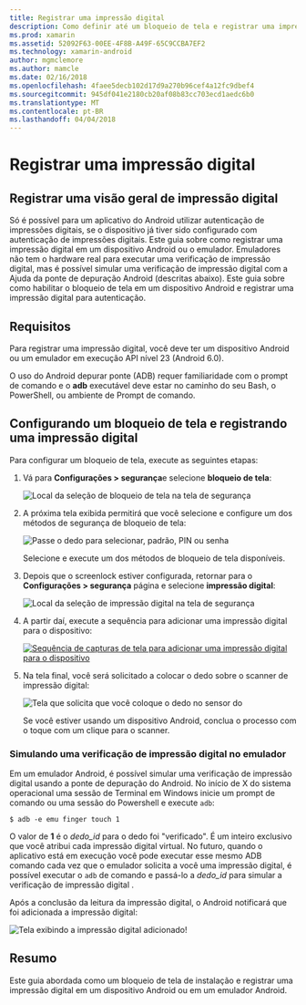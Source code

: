 ```yaml
---
title: Registrar uma impressão digital
description: Como definir até um bloqueio de tela e registrar uma impressão digital em um dispositivo Android ou o emulador.
ms.prod: xamarin
ms.assetid: 52092F63-00EE-4F8B-A49F-65C9CCBA7EF2
ms.technology: xamarin-android
author: mgmclemore
ms.author: mamcle
ms.date: 02/16/2018
ms.openlocfilehash: 4faee5decb102d17d9a270b96cef4a12fc9dbef4
ms.sourcegitcommit: 945df041e2180cb20af08b83cc703ecd1aedc6b0
ms.translationtype: MT
ms.contentlocale: pt-BR
ms.lasthandoff: 04/04/2018
---
```

# <a name="enrolling-a-fingerprint"></a>Registrar uma impressão digital

## <a name="enrolling-a-fingerprint-overview"></a>Registrar uma visão geral de impressão digital

Só é possível para um aplicativo do Android utilizar autenticação de impressões digitais, se o dispositivo já tiver sido configurado com autenticação de impressões digitais. Este guia sobre como registrar uma impressão digital em um dispositivo Android ou o emulador. Emuladores não tem o hardware real para executar uma verificação de impressão digital, mas é possível simular uma verificação de impressão digital com a Ajuda da ponte de depuração Android (descritas abaixo).  Este guia sobre como habilitar o bloqueio de tela em um dispositivo Android e registrar uma impressão digital para autenticação.

## <a name="requirements"></a>Requisitos

Para registrar uma impressão digital, você deve ter um dispositivo Android ou um emulador em execução API nível 23 (Android 6.0).

O uso do Android depurar ponte (ADB) requer familiaridade com o prompt de comando e o **adb** executável deve estar no caminho do seu Bash, o PowerShell, ou ambiente de Prompt de comando.

## <a name="configuring-a-screen-lock-and-enrolling-a-fingerprint"></a>Configurando um bloqueio de tela e registrando uma impressão digital 

Para configurar um bloqueio de tela, execute as seguintes etapas:

1. Vá para **Configurações > segurança**e selecione **bloqueio de tela**:

    ![Local da seleção de bloqueio de tela na tela de segurança](enrolling-fingerprint-images/testing-01.png)

2. A próxima tela exibida permitirá que você selecione e configure um dos métodos de segurança de bloqueio de tela: 

    ![Passe o dedo para selecionar, padrão, PIN ou senha](enrolling-fingerprint-images/testing-02.png)

   Selecione e execute um dos métodos de bloqueio de tela disponíveis.

3. Depois que o screenlock estiver configurada, retornar para o **Configurações > segurança** página e selecione **impressão digital**:

    ![Local da seleção de impressão digital na tela de segurança](enrolling-fingerprint-images/testing-03.png)

4. A partir daí, execute a sequência para adicionar uma impressão digital para o dispositivo:

    [![Sequência de capturas de tela para adicionar uma impressão digital para o dispositivo](enrolling-fingerprint-images/testing-04-sml.png)](enrolling-fingerprint-images/testing-04.png#lightbox)

5. Na tela final, você será solicitado a colocar o dedo sobre o scanner de impressão digital: 

    ![Tela que solicita que você coloque o dedo no sensor do](enrolling-fingerprint-images/testing-05.png)

    Se você estiver usando um dispositivo Android, conclua o processo com o toque com um clique para o scanner. 
    
    
### <a name="simulating-a-fingerprint-scan-on-the-emulator"></a>Simulando uma verificação de impressão digital no emulador

Em um emulador Android, é possível simular uma verificação de impressão digital usando a ponte de depuração do Android. No início de X do sistema operacional uma sessão de Terminal em Windows inicie um prompt de comando ou uma sessão do Powershell e execute `adb`:

```shell
$ adb -e emu finger touch 1
```

O valor de **1** é o _dedo\_id_ para o dedo foi "verificado". É um inteiro exclusivo que você atribui cada impressão digital virtual. No futuro, quando o aplicativo está em execução você pode executar esse mesmo ADB comando cada vez que o emulador solicita a você uma impressão digital, é possível executar o `adb` de comando e passá-lo a _dedo\_id_ para simular a verificação de impressão digital .

Após a conclusão da leitura da impressão digital, o Android notificará que foi adicionada a impressão digital:  

![Tela exibindo a impressão digital adicionado!](enrolling-fingerprint-images/testing-06.png)

## <a name="summary"></a>Resumo 

Este guia abordada como um bloqueio de tela de instalação e registrar uma impressão digital em um dispositivo Android ou em um emulador Android. 


